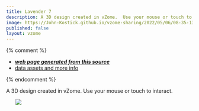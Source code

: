 ```yaml
---
title: Lavender 7
description: A 3D design created in vZome.  Use your mouse or touch to interact.
image: https://John-Kostick.github.io/vzome-sharing/2022/05/06/08-35-13-Lavender-7/Lavender-7.png
published: false
layout: vzome
---
```


{% comment %}
 - [***web page generated from this source***](<https://John-Kostick.github.io/vzome-sharing/2022/05/06/Lavender-7-08-35-13.html>)
 - [data assets and more info](<https://github.com/John-Kostick/vzome-sharing/tree/main/2022/05/06/08-35-13-Lavender-7/>)
 
{% endcomment %}

A 3D design created in vZome.  Use your mouse or touch to interact.

<vzome-viewer style="width: 87%; height: 60vh; margin: 5%"
       src="https://John-Kostick.github.io/vzome-sharing/2022/05/06/08-35-13-Lavender-7/Lavender-7.vZome" >
  <img src="https://John-Kostick.github.io/vzome-sharing/2022/05/06/08-35-13-Lavender-7/Lavender-7.png" />
</vzome-viewer>